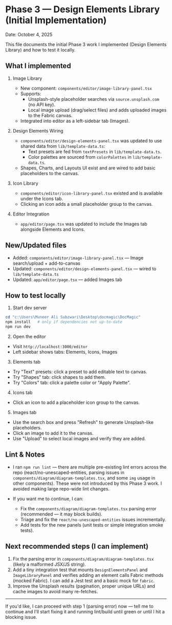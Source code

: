 # Phase 3 — Design Elements Library (Initial Implementation)

Date: October 4, 2025

This file documents the initial Phase 3 work I implemented (Design Elements Library) and how to test it locally.

## What I implemented

1. Image Library
   - New component: `components/editor/image-library-panel.tsx`
   - Supports:
     - Unsplash-style placeholder searches via `source.unsplash.com` (no API key).
     - Local image upload (drag/select files) and adds uploaded images to the Fabric canvas.
   - Integrated into editor as a left-sidebar tab (Images).

2. Design Elements Wiring
   - `components/editor/design-elements-panel.tsx` was updated to use shared data from `lib/template-data.ts`:
     - Text presets are fed from `textPresets` in `lib/template-data.ts`.
     - Color palettes are sourced from `colorPalettes` in `lib/template-data.ts`.
   - Shapes, Charts, and Layouts UI exist and are wired to add basic placeholders to the canvas.

3. Icon Library
   - `components/editor/icon-library-panel.tsx` existed and is available under the Icons tab.
   - Clicking an icon adds a small placeholder group to the canvas.

4. Editor Integration
   - `app/editor/page.tsx` was updated to include the Images tab alongside Elements and Icons.

## New/Updated files

- Added: `components/editor/image-library-panel.tsx` — Image search/upload + add-to-canvas
- Updated: `components/editor/design-elements-panel.tsx` — wired to `lib/template-data.ts`
- Updated: `app/editor/page.tsx` — added Images tab

## How to test locally

1. Start dev server

```powershell
cd "c:\Users\Muneer Ali Subzwari\Desktop\docmagic\DocMagic"
npm install   # only if dependencies not up-to-date
npm run dev
```

2. Open the editor

- Visit `http://localhost:3000/editor`
- Left sidebar shows tabs: Elements, Icons, Images

3. Elements tab
- Try "Text" presets: click a preset to add editable text to canvas.
- Try "Shapes" tab: click shapes to add them.
- Try "Colors" tab: click a palette color or "Apply Palette".

4. Icons tab
- Click an icon to add a placeholder icon group to the canvas.

5. Images tab
- Use the search box and press "Refresh" to generate Unsplash-like placeholders.
- Click an image to add it to the canvas.
- Use "Upload" to select local images and verify they are added.

## Lint & Notes

- I ran `npm run lint` — there are multiple pre-existing lint errors across the repo (react/no-unescaped-entities, parsing issues in `components/diagram/diagram-templates.tsx`, and some `img` usage in other components). These were not introduced by this Phase 3 work. I avoided making large repo-wide lint changes.

- If you want me to continue, I can:
  - Fix the `components/diagram/diagram-templates.tsx` parsing error (recommended — it may block builds).
  - Triage and fix the `react/no-unescaped-entities` issues incrementally.
  - Add tests for the new panels (unit tests or simple integration smoke tests).

## Next recommended steps (I can implement)

1. Fix the parsing error in `components/diagram/diagram-templates.tsx` (likely a malformed JSX/JS string).
2. Add a tiny integration test that mounts `DesignElementsPanel` and `ImageLibraryPanel` and verifies adding an element calls Fabric methods (mocked Fabric). I can add a Jest test and a basic mock for `fabric`.
3. Improve the Unsplash results (pagination, proper unique URLs) and cache images to avoid many re-fetches.

---

If you'd like, I can proceed with step 1 (parsing error) now — tell me to continue and I'll start fixing it and running lint/build until green or until I hit a blocking issue.
